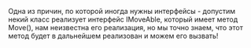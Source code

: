 
Одна из причин, по которой иногда нужны интерфейсы - допустим некий класс реализует интерфейс IMoveAble, который имеет метод Move(), нам неизвестна его реализация, но мы точно знаем, что этот метод будет в дальнейшем реализован и можем его вызвать!